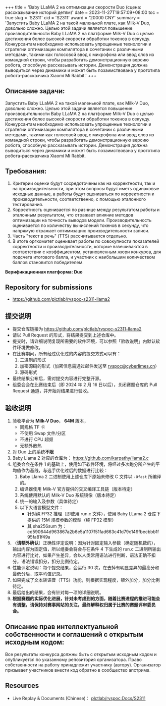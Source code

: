 +++
title = 'Baby LLaMA 2 на оптимизации скорости Duo (сцена: рассказывание историй детям)'
date = 2023-11-27T19:57:09+08:00
toc = true
slug = 'S2311'
cid = 'S2311'
award = '20000 CNY'
summary = 'Запустить Baby LLaMA 2 на такой маленькой плате, как Milk-V Duo, довольно сложно. Целью этой задачи является повышение производительности Baby LLaMA 2 на платформе Milk-V Duo с целью достижения более высокой скорости обработки токенов в секунду. Конкурсантам необходимо использовать упрощенные технологии и стратегии оптимизации компилятора в сочетании с различными методами, такими как голосовой ввод с микрофона или ввод слов из командной строки, чтобы разработать демонстрационную версию робота, способную рассказывать истории. Демонстрация должна выводиться через динамики и может быть позаимствована у прототипа робота-рассказчика Xiaomi Mi Rabbit.'
+++

## Описание задачи:

Запустить Baby LLaMA 2 на такой маленькой плате, как Milk-V Duo, довольно сложно. Целью этой задачи является повышение производительности Baby LLaMA 2 на платформе Milk-V Duo с целью достижения более высокой скорости обработки токенов в секунду. Конкурсантам необходимо использовать упрощенные технологии и стратегии оптимизации компилятора в сочетании с различными методами, такими как голосовой ввод с микрофона или ввод слов из командной строки, чтобы разработать демонстрационную версию робота, способную рассказывать истории. Демонстрация должна выводиться через динамики и может быть позаимствована у прототипа робота-рассказчика Xiaomi Mi Rabbit.

## Требования:

1. Критерии оценки будут сосредоточены как на корректности, так и на производительности, при этом вопросы будут иметь одинаковые исходные данные, а работы будут оцениваться по корректности и производительности, соответственно, с помощью эталонного тестирования.
2. Корректность оценивается по разнице между результатом работы и эталонным результатом, что отражает влияние методов оптимизации на точность выводов модели. Производительность оценивается по количеству вычислений токенов в секунду, что напрямую отражает оптимизацию производительности записи.
3. Часть "текст в речь" (TTS) рассчитывается отдельно.
4. В итоге оргкомитет оценивает работы по совокупности показателей корректности и производительности, которые взвешиваются в соответствии с коэффициентом, установленным жюри конкурса, для подсчета итогового балла, и участник с наибольшим количеством баллов становится победителем.

**Верификационная платформа: Duo**

## Repository for submissions

- https://github.com/plctlab/rvspoc-s2311-llama2

## 提交说明

* 提交仓库链接为 https://github.com/plctlab/rvspoc-s2311-llama2
* 请以 Pull Request 的形式，将结果提交到上述仓库中。
* 提交时，请详细说明复现所需要的软件环境，可以参照「验收说明」内默认软件环境做修改。
* 在比赛期间，所有经过优化过的内容的提交方式可以有：
  1. 二进制的形式
  2. 加密源码的形式（加密信息需通过邮件发送至 rvspoc@cyberlimes.cn）
  3. 源码形式
* 最终结果公布后，需对提交内容进行完整开源。
* 组委会会在比赛结束后（即 2024 年 2 月 16 日以后），关闭赛题仓库的 Pull Request 通道，并开始对结果进行验收。

## 验收说明

1. 验收平台为 **Milk-V Duo**， **64M** 版本，
   - 同规格 TF 卡
   - 不使用 Swap 文件/分区
   - 不进行 CPU 超频
   - 无额外散热
2. 对 Duo 上的系统**不限**
3. Baby Llama 2 对应的仓库为： https://github.com/karpathy/llama2.c
4. 组委会会在条件 1 的基础上，使用如下软件环境，将经过多次跑分所产生的平均值作为基线，与选手优化过后的数据进行比较：
   1. Baby Llama 2 二进制使用上述仓库下原始未修改 C 文件以 `-Ofast` 所编译的。
   2. 编译器使用 Milk-V 官方提供的交叉编译工具链（版本待定）
   3. 系统使用默认的 Milk-V Duo 系统镜像（版本待定）
   4. 统一的输入及参数（具体待定）
   5. 以下大语言模型文件：
      * 针对纯 FP32 推理（即使用 run.c 文件），使用 Baby LLama 2 仓库下提供的 15M 规模参数的模型（纯 FP32 模型）
      * 其 sha256sum 为：cd590644d963867a2b6e5a1107f51fad663c41d79c149fbecbbb1f95fa81f49a
6. （**请额外确认**）正确性评定说明：因为针对固定输入参数（确定随机数的），输出内容为固定值，所以组委会将会与在条件 4 下生成的 run.c 二进制所输出内容进行比对，如果产生差异，会以人类常用语法进行判断，语法正确不扣分，语法错误扣分，扣分比例待定。
7. 性能评定说明：每个提交结果，会运行 30 次，在去掉有明显差异的最高分和最低分后，取平均值记录。
8. 如果完成了文本转语音（TTS）功能，则根据实现程度，额外加分，加分比例待定。
9. 最后给出的结果，会有针对每一项的详细说明。
10. **根据赛题的实际优化进展，针对未考虑到的方面，随着比赛进程的推进可能会有调整，请保持对赛事网站的关注，最终解释权归属于比赛的赛题评审委员会。**

## Описание прав интеллектуальной собственности и соглашений с открытым исходным кодом:

Все результаты конкурса должны быть с открытым исходным кодом и опубликуется по указанному репозитория организатора. Право собственности на работу принадлежит участнику (автору). Организатор призывает участников внести код обратно в сообщество апстрима.

## Resources

* Live Replay & Documents (Chinese)： [plctlab/rvspoc:Docs/S2311](https://github.com/plctlab/rvspoc/tree/main/Docs/S2311)
